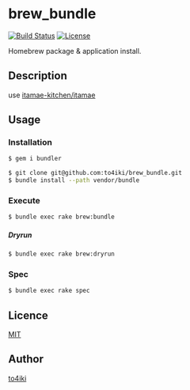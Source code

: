 brew_bundle
===========

[![Build Status](https://travis-ci.org/to4iki/brew_bundle.svg)][status]
[![License][license-image]][license-url]

[status]: https://travis-ci.org/to4iki/brew_bundle

Homebrew package & application install.

## Description

use [itamae-kitchen/itamae](https://github.com/itamae-kitchen/itamae)

## Usage

### Installation

```bash
$ gem i bundler
```

```bash
$ git clone git@github.com:to4iki/brew_bundle.git
$ bundle install --path vendor/bundle
```

### Execute

```bash
$ bundle exec rake brew:bundle
```

##### Dryrun

```bash
$ bundle exec rake brew:dryrun
```

### Spec

```bash
$ bundle exec rake spec
```

## Licence

[MIT](http://to4iki.mit-license.org/)

## Author

[to4iki](https://github.com/to4iki)

[license-url]: http://to4iki.mit-license.org/
[license-image]: http://img.shields.io/badge/license-MIT-brightgreen.svg

